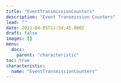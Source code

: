 ```yaml
---
title: "EventTransmissionCounters"
description: "Event Transmission Counters"
lead: ""
date: 2021-04-05T11:54:45.000Z
draft: false
images: []
menu:
  docs:
    parent: "characteristic"
toc: true
characteristic:
  name: "EventTransmissionCounters"
---
```

